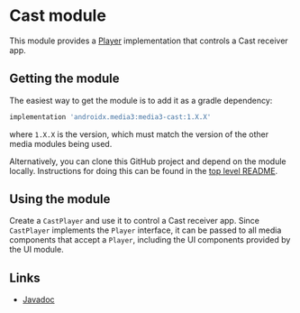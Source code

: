 # Cast module

This module provides a [Player][] implementation that controls a Cast receiver
app.

[Player]: ../common/src/main/java/androidx/media3/common/Player.html

## Getting the module

The easiest way to get the module is to add it as a gradle dependency:

```gradle
implementation 'androidx.media3:media3-cast:1.X.X'
```

where `1.X.X` is the version, which must match the version of the other media
modules being used.

Alternatively, you can clone this GitHub project and depend on the module
locally. Instructions for doing this can be found in the [top level README][].

[top level README]: ../../README.md

## Using the module

Create a `CastPlayer` and use it to control a Cast receiver app. Since
`CastPlayer` implements the `Player` interface, it can be passed to all media
components that accept a `Player`, including the UI components provided by the
UI module.

## Links

*   [Javadoc][]

[Javadoc]: https://developer.android.com/reference/androidx/media3/cast/package-summary

